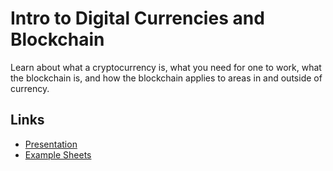 # Intro to Digital Currencies and Blockchain

Learn about what a cryptocurrency is, what you need for one to work, what the blockchain is, and how the blockchain applies to areas in and outside of currency.

## Links

- [Presentation](https://docs.google.com/presentation/d/1okBpinE--_JAGjfpjbDNdMfQsZsesH9r2Ler0alu5LA/edit?usp=sharing)
- [Example Sheets](https://goo.gl/HmPF28)
